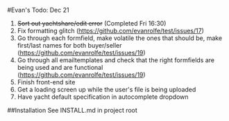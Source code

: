 #Evan's Todo: Dec 21
1. ~~Sort out yachtshare/edit error~~ (Completed Fri 16:30)
2. Fix formatting glitch (https://github.com/evanrolfe/test/issues/17)
3. Go through each formfield, make volatile the ones that should be, make first/last names for both buyer/seller (https://github.com/evanrolfe/test/issues/19)
4. Go through all emailtemplates and check that the right formfields are being used and are functional (https://github.com/evanrolfe/test/issues/19)
5. Finish front-end site
6. Get a loading screen up while the user's file is being uploaded
7. Have yacht default specification in autocomplete dropdown

##Installation
See INSTALL.md in project root